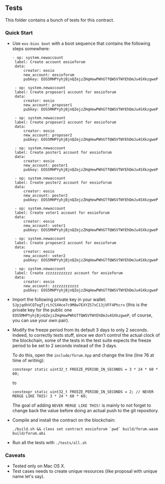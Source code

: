 ## Tests

This folder contains a bunch of tests for this contract.

### Quick Start

 * Use `eos-bios boot` with a boot sequence that contains the following steps somewhere:

   ```
   - op: system.newaccount
    label: Create account eosioforum
    data:
        creator: eosio
        new_account: eosioforum
        pubkey: EOS5MHPYyhjBjnQZejzZHqHewPWhGTfQWSVTWYEhDmJu4SXkzgweP

    - op: system.newaccount
    label: Create proposer1 account for eosioforum
    data:
        creator: eosio
        new_account: proposer1
        pubkey: EOS5MHPYyhjBjnQZejzZHqHewPWhGTfQWSVTWYEhDmJu4SXkzgweP

    - op: system.newaccount
    label: Create proposer2 account for eosioforum
    data:
        creator: eosio
        new_account: proposer2
        pubkey: EOS5MHPYyhjBjnQZejzZHqHewPWhGTfQWSVTWYEhDmJu4SXkzgweP

    - op: system.newaccount
    label: Create poster1 account for eosioforum
    data:
        creator: eosio
        new_account: poster1
        pubkey: EOS5MHPYyhjBjnQZejzZHqHewPWhGTfQWSVTWYEhDmJu4SXkzgweP

    - op: system.newaccount
    label: Create poster2 account for eosioforum
    data:
        creator: eosio
        new_account: poster2
        pubkey: EOS5MHPYyhjBjnQZejzZHqHewPWhGTfQWSVTWYEhDmJu4SXkzgweP

    - op: system.newaccount
    label: Create voter1 account for eosioforum
    data:
        creator: eosio
        new_account: voter1
        pubkey: EOS5MHPYyhjBjnQZejzZHqHewPWhGTfQWSVTWYEhDmJu4SXkzgweP

    - op: system.newaccount
    label: Create proposer2 account for eosioforum
    data:
        creator: eosio
        new_account: voter2
        pubkey: EOS5MHPYyhjBjnQZejzZHqHewPWhGTfQWSVTWYEhDmJu4SXkzgweP

    - op: system.newaccount
    label: Create zzzzzzzzzzzz account for eosioforum
    data:
        creator: eosio
        new_account: zzzzzzzzzzzz
        pubkey: EOS5MHPYyhjBjnQZejzZHqHewPWhGTfQWSVTWYEhDmJu4SXkzgweP
    ```

 * Import the following private key in your wallet: `5JpjqdhVCQTegTjrLtCSXHce7c9M8w7EXYZS7xC13jVFF4Phcrx` (this is the private key for the public one `EOS5MHPYyhjBjnQZejzZHqHewPWhGTfQWSVTWYEhDmJu4SXkzgweP`, of course, you can use your own pair).

 * Modify the freeze period from its default 3 days to only 2 seconds. Indeed, to correctly tests stuff,
   since we don't control the actual clock of the blockchain, some of the tests in the test suite
   expects the freeze period to be set to 2 seconds instead of the 3 days.

   To do this, open the `include/forum.hpp` and change the line (line 76 at time of writing):

   ```
   constexpr static uint32_t FREEZE_PERIOD_IN_SECONDS = 3 * 24 * 60 * 60;
   ```

   to

   ```
   constexpr static uint32_t FREEZE_PERIOD_IN_SECONDS = 2; // NEVER MERGE LIKE THIS! 3 * 24 * 60 * 60;
   ```

   The goal of adding `NEVER MERGE LIKE THIS!` is mainly to not forget to change back the value before
   doing an actual push to the git repository.

 * Compile and install the contract on the blockchain:

   ```
   ./build.sh && cleos set contract eosioforum `pwd` build/forum.wasm build/forum.abi
   ```

 * Run all the tests with `./tests/all.sh`

### Caveats

 * Tested only on Mac OS X.
 * Test cases needs to create unique resources (like proposal with unique name let's say).
